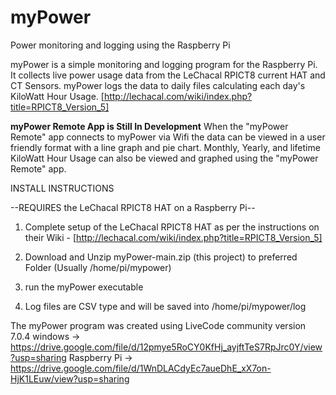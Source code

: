 # myPower
Power monitoring and logging using the Raspberry Pi

myPower is a simple monitoring and logging program for the Raspberry Pi. It collects live power usage data from the LeChacal RPICT8 current HAT and CT Sensors. myPower logs the data to daily files calculating each day's KiloWatt Hour Usage. [http://lechacal.com/wiki/index.php?title=RPICT8_Version_5]

**myPower Remote App is Still In Development**
When the "myPower Remote" app connects to myPower via Wifi the data can be viewed in a user friendly format with a line graph and pie chart. Monthly, Yearly, and lifetime KiloWatt Hour Usage can also be viewed and graphed using the "myPower Remote" app.

INSTALL INSTRUCTIONS

--REQUIRES the LeChacal RPICT8 HAT on a Raspberry Pi--

1. Complete setup of the LeChacal RPICT8 HAT as per the instructions on their Wiki -  [http://lechacal.com/wiki/index.php?title=RPICT8_Version_5]

2. Download and Unzip myPower-main.zip (this project) to preferred Folder (Usually /home/pi/mypower)

3. run the myPower executable

4. Log files are CSV type and will be saved into /home/pi/mypower/log


The myPower program was created using LiveCode community version 7.0.4 windows -> https://drive.google.com/file/d/12pmye5RoCY0KfHj_ayjftTeS7RpJrc0Y/view?usp=sharing
Raspberry Pi -> https://drive.google.com/file/d/1WnDLACdyEc7aueDhE_xX7on-HjK1LEuw/view?usp=sharing

